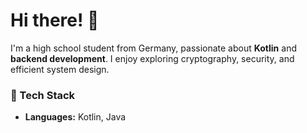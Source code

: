 # Hi there! 👋

I'm a high school student from Germany, passionate about **Kotlin** and **backend development**. I enjoy exploring cryptography, security, and efficient system design.  

### 🔧 Tech Stack  
- **Languages:** Kotlin, Java
